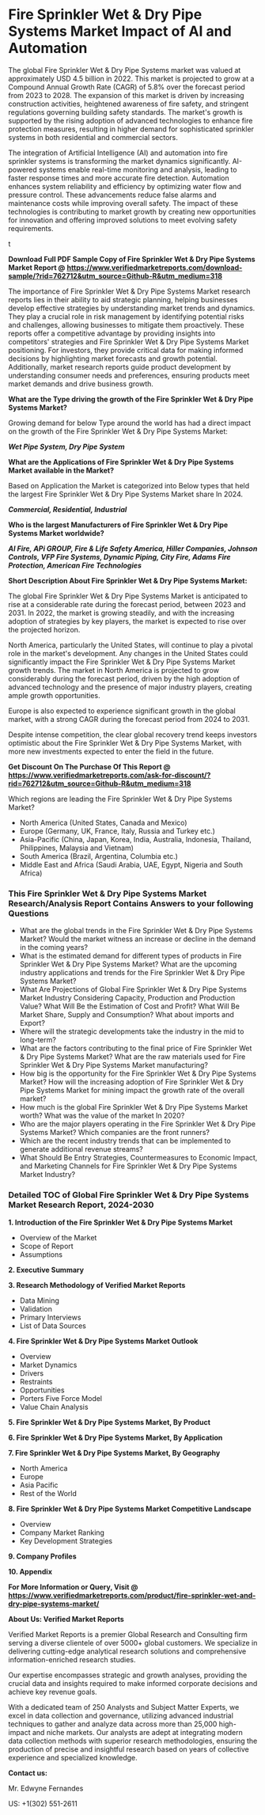 <meta name="title" content="Global Fire Sprinkler Wet & Dry Pipe Systems Market Impact of AI and Automation"><meta name="description" content="The global Fire Sprinkler Wet & Dry Pipe Systems market was valued at approximately USD 4.5 billion in 2022. This market is projected to grow at a Compound Annual Grow"><meta name="title" content="Fire Sprinkler Wet & Dry Pipe Systems Market Size, Share, Scope, Trends, Growth, Opportunities, Analysis, Forecast"><h1>Fire Sprinkler Wet & Dry Pipe Systems Market Impact of AI and Automation</h1><p>The global Fire Sprinkler Wet & Dry Pipe Systems market was valued at approximately USD 4.5 billion in 2022. This market is projected to grow at a Compound Annual Growth Rate (CAGR) of 5.8% over the forecast period from 2023 to 2028. The expansion of this market is driven by increasing construction activities, heightened awareness of fire safety, and stringent regulations governing building safety standards. The market's growth is supported by the rising adoption of advanced technologies to enhance fire protection measures, resulting in higher demand for sophisticated sprinkler systems in both residential and commercial sectors.</p><p>The integration of Artificial Intelligence (AI) and automation into fire sprinkler systems is transforming the market dynamics significantly. AI-powered systems enable real-time monitoring and analysis, leading to faster response times and more accurate fire detection. Automation enhances system reliability and efficiency by optimizing water flow and pressure control. These advancements reduce false alarms and maintenance costs while improving overall safety. The impact of these technologies is contributing to market growth by creating new opportunities for innovation and offering improved solutions to meet evolving safety requirements.</p>t</p><p id="" class=""><strong>Download Full PDF Sample Copy of Fire Sprinkler Wet & Dry Pipe Systems Market Report @ <a href="https://www.verifiedmarketreports.com/download-sample/?rid=762712&utm_source=Github-R&utm_medium=318" target="_blank">https://www.verifiedmarketreports.com/download-sample/?rid=762712&utm_source=Github-R&utm_medium=318</a></strong></p><p>The importance of&nbsp;Fire Sprinkler Wet & Dry Pipe Systems Market research reports lies in their ability to aid strategic planning, helping businesses develop effective strategies by understanding market trends and dynamics. They play a crucial role in risk management by identifying potential risks and challenges, allowing businesses to mitigate them proactively. These reports offer a competitive advantage by providing insights into competitors' strategies and Fire Sprinkler Wet & Dry Pipe Systems Market positioning. For investors, they provide critical data for making informed decisions by highlighting market forecasts and growth potential. Additionally, market research reports guide product development by understanding consumer needs and preferences, ensuring products meet market demands and drive business growth.</p><p><strong>What are the&nbsp;Type driving the growth of the Fire Sprinkler Wet & Dry Pipe Systems Market?</strong></p><p id="" class="">Growing demand for below Type around the world has had a direct impact on the growth of the Fire Sprinkler Wet & Dry Pipe Systems Market:</p><em><strong>Wet Pipe System, Dry Pipe System</strong></em></p><strong>What are the&nbsp;Applications&nbsp;of Fire Sprinkler Wet & Dry Pipe Systems Market available in the Market?</strong></p><p id="" class="">Based on Application the Market is categorized into Below types that held the largest Fire Sprinkler Wet & Dry Pipe Systems Market share In 2024.</p><em><strong>Commercial, Residential, Industrial</strong></em></p><strong>Who is the largest Manufacturers of Fire Sprinkler Wet & Dry Pipe Systems Market worldwide?</strong></p><p><em><strong>AI Fire, APi GROUP, Fire & Life Safety America, Hiller Companies, Johnson Controls, VFP Fire Systems, Dynamic Piping, City Fire, Adams Fire Protection, American Fire Technologies</strong></em></p><p id="" class=""><strong>Short Description About Fire Sprinkler Wet & Dry Pipe Systems Market:</strong></p><p>The global Fire Sprinkler Wet & Dry Pipe Systems Market is anticipated to rise at a considerable rate during the forecast period, between 2023 and 2031. In 2022, the market is growing steadily, and with the increasing adoption of strategies by key players, the market is expected to rise over the projected horizon.</p><p>North America, particularly the United States, will continue to play a pivotal role in the market's development. Any changes in the United States could significantly impact the Fire Sprinkler Wet & Dry Pipe Systems Market growth trends. The market in North America is projected to grow considerably during the forecast period, driven by the high adoption of advanced technology and the presence of major industry players, creating ample growth opportunities.</p><p>Europe is also expected to experience significant growth in the global market, with a strong CAGR during the forecast period from 2024 to 2031.</p><p>Despite intense competition, the clear global recovery trend keeps investors optimistic about the Fire Sprinkler Wet & Dry Pipe Systems Market, with more new investments expected to enter the field in the future.</p><p id="" class=""><strong>Get Discount On The Purchase Of This Report @ <a href="https://www.verifiedmarketreports.com/ask-for-discount/?rid=762712&utm_source=Github-R&utm_medium=318" target="_blank">https://www.verifiedmarketreports.com/ask-for-discount/?rid=762712&utm_source=Github-R&utm_medium=318</a></strong></p>Which regions are leading the Fire Sprinkler Wet & Dry Pipe Systems Market?</p><ul><li>North America (United States, Canada and Mexico)</li><li>Europe (Germany, UK, France, Italy, Russia and Turkey etc.)</li><li>Asia-Pacific (China, Japan, Korea, India, Australia, Indonesia, Thailand, Philippines, Malaysia and Vietnam)</li><li>South America (Brazil, Argentina, Columbia etc.)</li><li>Middle East and Africa (Saudi Arabia, UAE, Egypt, Nigeria and South Africa)</li></ul><h3 id="" class="">This Fire Sprinkler Wet & Dry Pipe Systems Market Research/Analysis Report Contains Answers to your following Questions</h3><ul><li>What are the global trends in the Fire Sprinkler Wet & Dry Pipe Systems Market? Would the market witness an increase or decline in the demand in the coming years?</li><li>What is the estimated demand for different types of products in Fire Sprinkler Wet & Dry Pipe Systems Market? What are the upcoming industry applications and trends for the Fire Sprinkler Wet & Dry Pipe Systems Market?</li><li>What Are Projections of Global Fire Sprinkler Wet & Dry Pipe Systems Market Industry Considering Capacity, Production and Production Value? What Will Be the Estimation of Cost and Profit? What Will Be Market Share, Supply and Consumption? What about imports and Export?</li><li>Where will the strategic developments take the industry in the mid to long-term?</li><li>What are the factors contributing to the final price of Fire Sprinkler Wet & Dry Pipe Systems Market? What are the raw materials used for Fire Sprinkler Wet & Dry Pipe Systems Market manufacturing?</li><li>How big is the opportunity for the Fire Sprinkler Wet & Dry Pipe Systems Market? How will the increasing adoption of Fire Sprinkler Wet & Dry Pipe Systems Market for mining impact the growth rate of the overall market?</li><li>How much is the global Fire Sprinkler Wet & Dry Pipe Systems Market worth? What was the value of the market In 2020?</li><li>Who are the major players operating in the Fire Sprinkler Wet & Dry Pipe Systems Market? Which companies are the front runners?</li><li>Which are the recent industry trends that can be implemented to generate additional revenue streams?</li><li>What Should Be Entry Strategies, Countermeasures to Economic Impact, and Marketing Channels for Fire Sprinkler Wet & Dry Pipe Systems Market Industry?</li></ul><h3 id="" class="">Detailed TOC of Global Fire Sprinkler Wet & Dry Pipe Systems Market Research Report, 2024-2030</h3><p id="" class=""><strong>1. Introduction of the Fire Sprinkler Wet & Dry Pipe Systems Market</strong></p><ul><li>Overview of the Market</li><li>Scope of Report</li><li>Assumptions</li></ul><p id="" class=""><strong>2. Executive Summary</strong></p><p id="" class=""><strong>3. Research Methodology of Verified Market Reports</strong></p><ul><li>Data Mining</li><li>Validation</li><li>Primary Interviews</li><li>List of Data Sources</li></ul><p id="" class=""><strong>4. Fire Sprinkler Wet & Dry Pipe Systems Market Outlook</strong></p><ul><li>Overview</li><li>Market Dynamics</li><li>Drivers</li><li>Restraints</li><li>Opportunities</li><li>Porters Five Force Model</li><li>Value Chain Analysis</li></ul><p id="" class=""><strong>5. Fire Sprinkler Wet & Dry Pipe Systems Market, By Product</strong></p><p id="" class=""><strong>6. Fire Sprinkler Wet & Dry Pipe Systems Market, By Application</strong></p><p id="" class=""><strong>7. Fire Sprinkler Wet & Dry Pipe Systems Market, By Geography</strong></p><ul><li>North America</li><li>Europe</li><li>Asia Pacific</li><li>Rest of the World</li></ul><p id="" class=""><strong>8. Fire Sprinkler Wet & Dry Pipe Systems Market Competitive Landscape</strong></p><ul><li>Overview</li><li>Company Market Ranking</li><li>Key Development Strategies</li></ul><p id="" class=""><strong>9. Company Profiles</strong></p><p id="" class=""><strong>10. Appendix</strong></p><p id="" class=""><strong>For More Information or Query, Visit @ <a href="https://www.verifiedmarketreports.com/product/fire-sprinkler-wet-and-dry-pipe-systems-market/" target="_blank">https://www.verifiedmarketreports.com/product/fire-sprinkler-wet-and-dry-pipe-systems-market/</a></strong></p><p id="" class=""><strong>About Us: Verified Market Reports</strong></p><p id="" class="">Verified Market Reports is a premier Global Research and Consulting firm serving a diverse clientele of over 5000+ global customers. We specialize in delivering cutting-edge analytical research solutions and comprehensive information-enriched research studies.</p><p id="" class="">Our expertise encompasses strategic and growth analyses, providing the crucial data and insights required to make informed corporate decisions and achieve key revenue goals.</p><p id="" class="">With a dedicated team of 250 Analysts and Subject Matter Experts, we excel in data collection and governance, utilizing advanced industrial techniques to gather and analyze data across more than 25,000 high-impact and niche markets. Our analysts are adept at integrating modern data collection methods with superior research methodologies, ensuring the production of precise and insightful research based on years of collective experience and specialized knowledge.</p><p id="" class=""><strong>Contact us:</strong></p><p id="" class="">Mr. Edwyne Fernandes</p><p id="" class="">US: +1(302) 551-2611</p>